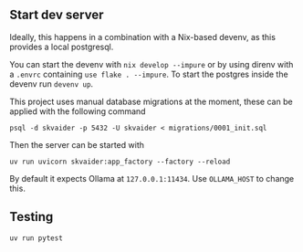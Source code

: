 
## Start dev server

Ideally, this happens in a combination with a Nix-based devenv, as this provides a local postgresql.

You can start the devenv with `nix develop --impure` or by using direnv with a `.envrc` containing `use flake . --impure`.
To start the postgres inside the devenv run `devenv up`.

This project uses manual database migrations at the moment, these can be applied with the following command

```
psql -d skvaider -p 5432 -U skvaider < migrations/0001_init.sql
```

Then the server can be started with

```
uv run uvicorn skvaider:app_factory --factory --reload
```

By default it expects Ollama at `127.0.0.1:11434`. Use `OLLAMA_HOST` to change this.

## Testing

```bash
uv run pytest
```
